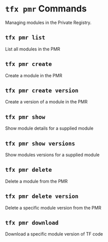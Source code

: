 # `tfx pmr` Commands

Managing modules in the Private Registry.

## `tfx pmr list`

List all modules in the PMR

## `tfx pmr create`

Create a module in the PMR

## `tfx pmr create version`

Create a version of a module in the PMR

## `tfx pmr show`

Show module details for a supplied module

## `tfx pmr show versions`

Show modules versions for a supplied module

## `tfx pmr delete`

Delete a module from the PMR

## `tfx pmr delete version`

Delete a specific module version from the PMR

## `tfx pmr download`

Download a specific module version of TF code

